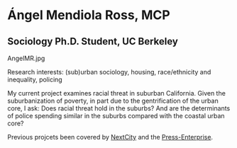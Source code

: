 # Ángel Mendiola Ross, MCP
## Sociology Ph.D. Student, UC Berkeley

AngelMR.jpg

Research interests: (sub)urban sociology, housing, race/ethnicity and inequality, policing

My current project examines racial threat in suburban California. Given the suburbanization of poverty, in part due to the gentrification of the urban core, I ask: Does racial threat hold in the suburbs? And are the determinants of police spending similar in the suburbs compared with the coastal urban core?

Previous projcets been covered by [NextCity](https://nextcity.org/daily/entry/affordable-housing-renter-protests-renter-week-of-action-2017) and the [Press-Enterprise](https://www.pe.com/2020/08/01/inland-cities-spent-1-billion-on-police-ignored-poverty-study-says/).


